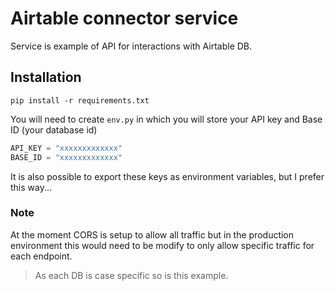 # Airtable connector service

Service is example of API for interactions with Airtable DB.

## Installation
```
pip install -r requirements.txt
```

You will need to create `env.py` in which you will store your API key and Base ID (your database id)

```python
API_KEY = "xxxxxxxxxxxxx"
BASE_ID = "xxxxxxxxxxxxx"
```

It is also possible to export these keys as environment variables, but I prefer this way...

### Note

At the moment CORS is setup to allow all traffic but in the production environment this would need to be modify to only allow specific traffic for each endpoint.

> As each DB is case specific so is this example.